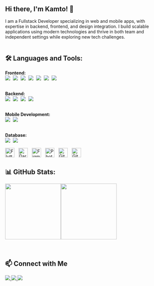 ## Hi there, I'm Kamto! 👋
I am a Fullstack Developer specializing in web and mobile apps, with expertise in backend, frontend, and design integration. I build scalable applications using modern technologies and thrive in both team and independent settings while exploring new tech challenges.
<br>
<br>

<h2>🛠 Languages and Tools:</h2>

<b>Frontend:</b><br>
<img src="https://img.shields.io/badge/HTML-E34F26?style=for-the-badge&logo=html5&logoColor=white" style="display:inline-block; margin-right:5px;">
<img src="https://img.shields.io/badge/CSS-1572B6?style=for-the-badge&logo=css3&logoColor=white" style="display:inline-block; margin-right:5px;">
<img src="https://img.shields.io/badge/JavaScript-F7DF1E?style=for-the-badge&logo=javascript&logoColor=black" style="display:inline-block; margin-right:5px;">
<img src="https://img.shields.io/badge/Bootstrap-563D7C?style=for-the-badge&logo=bootstrap&logoColor=white" style="display:inline-block; margin-right:5px;">
<img src="https://img.shields.io/badge/TailwindCSS-38B2AC?style=for-the-badge&logo=tailwind-css&logoColor=white" style="display:inline-block; margin-right:5px;">
<img src="https://img.shields.io/badge/Vue.js-35495E?style=for-the-badge&logo=vue.js&logoColor=4FC08D" style="display:inline-block; margin-right:5px;">
<img src="https://img.shields.io/badge/React-61DAFB?style=for-the-badge&logo=react&logoColor=black" style="display:inline-block; margin-right:5px;">
<br><br>

<b>Backend:</b><br>
<img src="https://img.shields.io/badge/PHP-777BB4?style=for-the-badge&logo=php&logoColor=white" style="display:inline-block; margin-right:5px;">
<img src="https://img.shields.io/badge/Laravel-FF2D20?style=for-the-badge&logo=laravel&logoColor=white" style="display:inline-block; margin-right:5px;">
<img src="https://img.shields.io/badge/Node.js-339933?style=for-the-badge&logo=node.js&logoColor=white" style="display:inline-block; margin-right:5px;">
<img src="https://img.shields.io/badge/Express.js-000000?style=for-the-badge&logo=express&logoColor=white" style="display:inline-block; margin-right:5px;">
<br><br>

<b>Mobile Development:</b><br>
<img src="https://img.shields.io/badge/Dart-0175C2?style=for-the-badge&logo=dart&logoColor=white" style="display:inline-block; margin-right:5px;">
<img src="https://img.shields.io/badge/Flutter-02569B?style=for-the-badge&logo=flutter&logoColor=white" style="display:inline-block; margin-right:5px;">
<br><br>

<b>Database:</b><br>
<img src="https://img.shields.io/badge/MySQL-4479A1?style=for-the-badge&logo=mysql&logoColor=white" style="display:inline-block; margin-right:5px;">
<img src="https://img.shields.io/badge/MongoDB-47A248?style=for-the-badge&logo=mongodb&logoColor=white" style="display:inline-block; margin-right:5px;">




[<img align="left" alt="Flutter" width="30px" src="https://cdn.jsdelivr.net/gh/devicons/devicon/icons/flutter/flutter-original.svg" style="padding-right:10px;" />](https://flutter.dev/)
[<img align="left" alt="Dart" width="30px" src="https://cdn.jsdelivr.net/gh/devicons/devicon/icons/dart/dart-original.svg" style="padding-right:10px;" />](https://dart.dev/)
[<img align="left" alt="Figma" width="30px" src="https://cdn.jsdelivr.net/gh/devicons/devicon/icons/figma/figma-original.svg" style="padding-right:10px;" />](https://www.figma.com/)
[<img align="left" alt="Photoshop" width="30px" src="https://cdn.jsdelivr.net/gh/devicons/devicon/icons/photoshop/photoshop-plain.svg" style="padding-right:10px;" />](https://www.adobe.com/products/photoshop.html)
[<img align="left" alt="Git" width="30px" src="https://cdn.jsdelivr.net/gh/devicons/devicon/icons/git/git-original.svg" style="padding-right:10px;" />](https://git-scm.com/)
[<img align="left" alt="GitHub" width="30px" src="https://cdn.jsdelivr.net/gh/devicons/devicon/icons/github/github-original.svg" style="padding-right:10px;" />](https://github.com/)
<br>
<br>

## 📊 GitHub Stats:
<div style="display: flex; align-items: center;">
    <img src="https://github-profile-summary-cards.vercel.app/api/cards/stats?username=kamto-s&theme=radical" height="180">
   <img src="https://github-readme-stats.vercel.app/api/top-langs/?username=kamto-s&layout=compact&theme=shadow_green" height="180">
</div>
<br>
<br>

## 📫 Connect with Me
<p>
  <a href="mailto:kamto.076s@gmail.com">
    <img src="https://img.shields.io/badge/Email-D14836?style=for-the-badge&logo=gmail&logoColor=white">
  </a>
    
  <a href="https://www.linkedin.com/in/kamto-s/" target="_blank">
    <img src="https://img.shields.io/badge/LinkedIn-0077B5?style=for-the-badge&logo=linkedin&logoColor=white">
  </a>
  
  <a href="https://kamto.vercel.app/" target="_blank">
    <img src="https://img.shields.io/badge/Website-000000?style=for-the-badge&logo=About.me&logoColor=white">
  </a>
</p>

